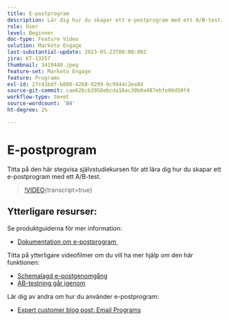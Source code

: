 ```yaml
---
title: E-postprogram
description: Lär dig hur du skapar ett e-postprogram med ett A/B-test.
role: User
level: Beginner
doc-type: Feature Video
solution: Marketo Engage
last-substantial-update: 2023-05-23T00:00:00Z
jira: KT-13257
thumbnail: 3419440.jpeg
feature-set: Marketo Engage
feature: Programs
exl-id: 27c41bdf-b808-4268-9299-9c9944c2ea8d
source-git-commit: cae626cb3958ebcda16ac30b0a487ebfe06d50f4
workflow-type: tm+mt
source-wordcount: '84'
ht-degree: 2%

---
```


# E-postprogram

Titta på den här stegvisa självstudiekursen för att lära dig hur du skapar ett e-postprogram med ett A/B-test.

>[!VIDEO](https://video.tv.adobe.com/v/3419440/?learn=on){transcript=true}


## Ytterligare resurser:

Se produktguiderna för mer information:

* [Dokumentation om e-postprogram &#x200B;](https://experienceleague.adobe.com/docs/marketo/using/product-docs/email-marketing/email-programs/creating-an-email-program/understanding-email-programs.html?lang=sv-SE)

Titta på ytterligare videofilmer om du vill ha mer hjälp om den här funktionen:

* [Schemalagd e-postgenomgång](https://experienceleague.adobe.com/docs/marketo-learn/tutorials/email-marketing/scheduled-email-watch.html?lang=sv-SE)
* [AB-testning går igenom](https://experienceleague.adobe.com/docs/marketo-learn/tutorials/email-marketing/ab-testing-watch.html?lang=sv-SE)

Lär dig av andra om hur du använder e-postprogram:

* [Expert customer blog post: Email Programs](https://nation.marketo.com/t5/product-blogs/marketo-success-series-email-programs/ba-p/304968)

